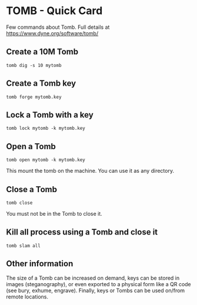 # TOMB - Quick Card

Few commands about Tomb. Full details at https://www.dyne.org/software/tomb/

## Create a 10M Tomb
```
tomb dig -s 10 mytomb
```
## Create a Tomb key
```
tomb forge mytomb.key
```
## Lock a Tomb with a key
```
tomb lock mytomb -k mytomb.key
```
## Open a Tomb
```
tomb open mytomb -k mytomb.key
```
This mount the tomb on the machine. You can use it as any directory.
## Close a Tomb
```
tomb close
```
You must not be in the Tomb to close it.
## Kill all process using a Tomb and close it
```
tomb slam all
```
## Other information
The size of a Tomb can be increased on demand, keys can be stored in images (steganography), or even exported to a physical form like a QR code (see bury, exhume, engrave). Finally, keys or Tombs can be used on/from remote locations.
